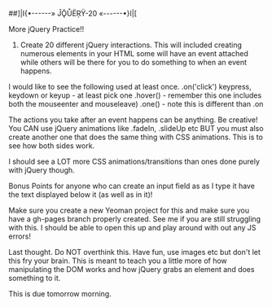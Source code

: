 
##]|I{•------» ĴǬŮËŖŸ-20 «------•}I|[


More jQuery Practice!!

1. Create 20 different jQuery interactions. This will included creating numerous elements in your HTML some will have an event attached while others will be there for you to do something to when an event happens.

I would like to see the following used at least once.
.on('click')
keypress, keydown or keyup - at least pick one
.hover() - remember this one includes both the mouseenter and mouseleave)
.one() - note this is different than .on

The actions you take after an event happens can be anything. Be creative! You CAN use jQuery animations like .fadeIn, .slideUp etc BUT you must also create another one that does the same thing with CSS animations. This is to see how both sides work.

I should see a LOT more CSS animations/transitions than ones done purely with jQuery though. 

Bonus Points for anyone who can create an input field as as I type it have the text displayed below it (as well as in it)!

Make sure you create a new Yeoman project for this and make sure you have a gh-pages branch properly created. See me if you are still struggling with this. I should be able to open this up and play around with out any JS errors!

Last thought. Do NOT overthink this. Have fun, use images etc but don't let this fry your brain. This is meant to teach you a little more of how manipulating the DOM works and how jQuery grabs an element and does something to it.

This is due tomorrow morning.
